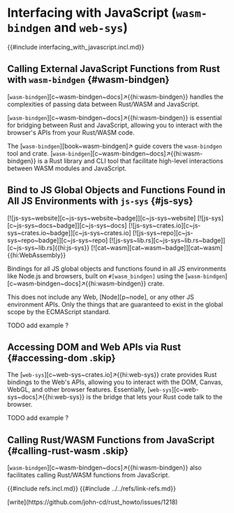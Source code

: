 # Interfacing with JavaScript (`wasm-bindgen` and `web-sys`)

{{#include interfacing_with_javascript.incl.md}}

## Calling External JavaScript Functions from Rust with `wasm-bindgen` {#wasm-bindgen}

[`wasm-bindgen`][c~wasm-bindgen~docs]↗{{hi:wasm-bindgen}} handles the complexities of passing data between Rust/WASM and JavaScript.

[`wasm-bindgen`][c~wasm-bindgen~docs]↗{{hi:wasm-bindgen}} is essential for bridging between Rust and JavaScript, allowing you to interact with the browser's APIs from your Rust/WASM code.

The [`wasm-bindgen`][book~wasm-bindgen]↗ guide covers the `wasm-bindgen` tool and crate. [`wasm-bindgen`][c~wasm-bindgen~docs]↗{{hi:wasm-bindgen}} is a Rust library and CLI tool that facilitate high-level interactions between WASM modules and JavaScript.

## Bind to JS Global Objects and Functions Found in All JS Environments with `js-sys` {#js-sys}

[![js-sys~website][c~js-sys~website~badge]][c~js-sys~website] [![js-sys][c~js-sys~docs~badge]][c~js-sys~docs] [![js-sys~crates.io][c~js-sys~crates.io~badge]][c~js-sys~crates.io] [![js-sys~repo][c~js-sys~repo~badge]][c~js-sys~repo] [![js-sys~lib.rs][c~js-sys~lib.rs~badge]][c~js-sys~lib.rs]{{hi:js-sys}} [![cat~wasm][cat~wasm~badge]][cat~wasm]{{hi:WebAssembly}}

Bindings for all JS global objects and functions found in all JS environments like Node.js and browsers, built on `#[wasm_bindgen]` using the [`wasm-bindgen`][c~wasm-bindgen~docs]↗{{hi:wasm-bindgen}} crate.

This does not include any Web, [Node][p~node], or any other JS environment APIs. Only the things that are guaranteed to exist in the global scope by the ECMAScript standard.

TODO add example ?

## Accessing DOM and Web APIs via Rust {#accessing-dom .skip}

The [`web-sys`][c~web-sys~crates.io]↗{{hi:web-sys}} crate provides Rust bindings to the Web's APIs, allowing you to interact with the DOM, Canvas, WebGL, and other browser features.
Essentially, [`web-sys`][c~web-sys~docs]↗{{hi:web-sys}} is the bridge that lets your Rust code talk to the browser.

TODO add example ?

## Calling Rust/WASM Functions from JavaScript {#calling-rust-wasm .skip}

[`wasm-bindgen`][c~wasm-bindgen~docs]↗{{hi:wasm-bindgen}} also facilitates calling Rust/WASM functions from JavaScript.

{{#include refs.incl.md}}
{{#include ../../refs/link-refs.md}}

<div class="hidden">
[write](https://github.com/john-cd/rust_howto/issues/1218)
</div>
